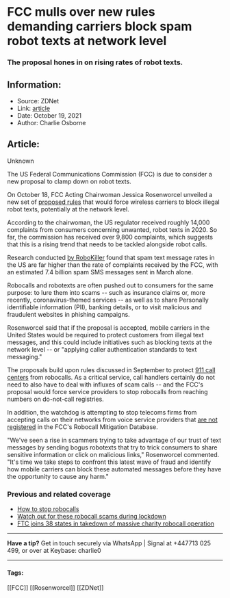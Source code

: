# FCC mulls over new rules demanding carriers block spam robot texts at network level
### The proposal hones in on rising rates of robot texts.

## Information:
+ Source: ZDNet
+ Link: [article](https://www.zdnet.com/article/fcc-mulls-over-new-rules-demanding-carriers-to-block-spam-texts-at-network-level/)
+ Date: October 19, 2021
+ Author: Charlie Osborne


## Article:
Unknown

The US Federal Communications Commission (FCC) is due to consider a new proposal to clamp down on robot texts.


On October 18, FCC Acting Chairwoman Jessica Rosenworcel unveiled a new set of [proposed rules](https://www.fcc.gov/document/acting-chair-rosenworcel-proposes-rules-combat-rise-robotexts) that would force wireless carriers to block illegal robot texts, potentially at the network level. 

According to the chairwoman, the US regulator received roughly 14,000 complaints from consumers concerning unwanted, robot texts in 2020. So far, the commission has received over 9,800 complaints, which suggests that this is a rising trend that needs to be tackled alongside robot calls.  

Research conducted [by RoboKiller](https://www.robokiller.com/blog/march-2021-robocall-robotext-trends/) found that spam text message rates in the US are far higher than the rate of complaints received by the FCC, with an estimated 7.4 billion spam SMS messages sent in March alone. 

Robocalls and robotexts are often pushed out to consumers for the same purpose: to lure them into scams -- such as insurance claims or, more recently, coronavirus-themed services -- as well as to share Personally identifiable information (PII), banking details, or to visit malicious and fraudulent websites in phishing campaigns.  

Rosenworcel said that if the proposal is accepted, mobile carriers in the United States would be required to protect customers from illegal text messages, and this could include initiatives such as blocking texts at the network level -- or "applying caller authentication standards to text messaging." 

The proposals build upon rules discussed in September to protect [911 call centers](https://www.fcc.gov/document/fcc-moves-shield-911-call-centers-robocalls) from robocalls. As a critical service, call handlers certainly do not need to also have to deal with influxes of scam calls -- and the FCC's proposal would force service providers to stop robocalls from reaching numbers on do-not-call registries.  






In addition, the watchdog is attempting to stop telecoms firms from accepting calls on their networks from voice service providers that [are not registered](https://www.zdnet.com/article/fcc-aggressively-moves-to-block-spam-calls/) in the FCC's Robocall Mitigation Database. 

"We've seen a rise in scammers trying to take advantage of our trust of text messages by sending bogus robotexts that try to trick consumers to share sensitive information or click on malicious links," Rosenworcel commented. "It's time we take steps to confront this latest wave of fraud and identify how mobile carriers can block these automated messages before they have the opportunity to cause any harm." 

###  Previous and related coverage

* [How to stop robocalls](https://www.zdnet.com/article/how-to-stop-and-block-robocalls/)
* [Watch out for these robocall scams during lockdown](https://www.zdnet.com/article/watch-out-for-these-robocall-scams-during-lockdown/)
* [FTC joins 38 states in takedown of massive charity robocall operation](https://www.zdnet.com/article/ftc-joins-38-states-in-takedown-of-massive-charity-call-fraud-operation/)



---

**Have a tip?** Get in touch securely via WhatsApp | Signal at +447713 025 499, or over at Keybase: charlie0



---





#### Tags:
[[FCC]] [[Rosenworcel]] [[ZDNet]]
